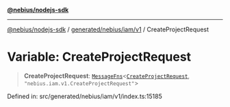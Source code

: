 [**@nebius/nodejs-sdk**](../../../../../README.md)

***

[@nebius/nodejs-sdk](../../../../../README.md) / [generated/nebius/iam/v1](../README.md) / CreateProjectRequest

# Variable: CreateProjectRequest

> **CreateProjectRequest**: [`MessageFns`](../../../../../runtime/protos/core/interfaces/MessageFns.md)\<[`CreateProjectRequest`](../interfaces/CreateProjectRequest.md), `"nebius.iam.v1.CreateProjectRequest"`\>

Defined in: src/generated/nebius/iam/v1/index.ts:15185
